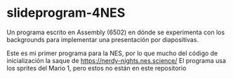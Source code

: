 # slideprogram-4NES
Un programa escrito en Assembly (6502) en dónde se experimenta con los backgrounds para implementar una presentación por diapositivas.

Este es mi primer programa para la NES, por lo que mucho del código de inicialización la saque de https://nerdy-nights.nes.science/
El programa usa los sprites del Mario 1, pero estos no están en este repositorio
